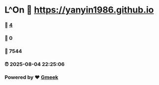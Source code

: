 # L^On :link: https://yanyin1986.github.io 
### :page_facing_up: [4](https://yanyin1986.github.io/tag.html) 
### :speech_balloon: 0 
### :hibiscus: 7544 
### :alarm_clock: 2025-08-04 22:25:06 
### Powered by :heart: [Gmeek](https://github.com/Meekdai/Gmeek)
